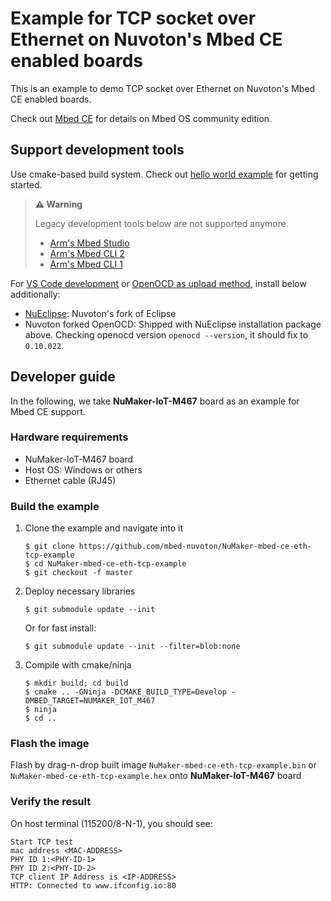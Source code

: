 # Example for TCP socket over Ethernet on Nuvoton's Mbed CE enabled boards

This is an example to demo TCP socket over Ethernet
on Nuvoton's Mbed CE enabled boards.

Check out [Mbed CE](https://github.com/mbed-ce)
for details on Mbed OS community edition.

## Support development tools

Use cmake-based build system.
Check out [hello world example](https://github.com/mbed-ce/mbed-ce-hello-world) for getting started.

> **⚠️ Warning**
>
> Legacy development tools below are not supported anymore.
> - [Arm's Mbed Studio](https://os.mbed.com/docs/mbed-os/v6.15/build-tools/mbed-studio.html)
> - [Arm's Mbed CLI 2](https://os.mbed.com/docs/mbed-os/v6.15/build-tools/mbed-cli-2.html)
> - [Arm's Mbed CLI 1](https://os.mbed.com/docs/mbed-os/v6.15/tools/developing-mbed-cli.html)

For [VS Code development](https://github.com/mbed-ce/mbed-os/wiki/Project-Setup:-VS-Code)
or [OpenOCD as upload method](https://github.com/mbed-ce/mbed-os/wiki/Upload-Methods#openocd),
install below additionally:

-   [NuEclipse](https://github.com/OpenNuvoton/Nuvoton_Tools#numicro-software-development-tools): Nuvoton's fork of Eclipse
-   Nuvoton forked OpenOCD: Shipped with NuEclipse installation package above.
    Checking openocd version `openocd --version`, it should fix to `0.10.022`.

## Developer guide

In the following, we take **NuMaker-IoT-M467** board as an example for Mbed CE support.

### Hardware requirements

-   NuMaker-IoT-M467 board
-   Host OS: Windows or others
-   Ethernet cable (RJ45)

### Build the example

1.  Clone the example and navigate into it
    ```
    $ git clone https://github.com/mbed-nuvoton/NuMaker-mbed-ce-eth-tcp-example
    $ cd NuMaker-mbed-ce-eth-tcp-example
    $ git checkout -f master
    ```

1.  Deploy necessary libraries
    ```
    $ git submodule update --init
    ```
    Or for fast install:
    ```
    $ git submodule update --init --filter=blob:none
    ```

1.  Compile with cmake/ninja
    ```
    $ mkdir build; cd build
    $ cmake .. -GNinja -DCMAKE_BUILD_TYPE=Develop -DMBED_TARGET=NUMAKER_IOT_M467
    $ ninja
    $ cd ..
    ```

### Flash the image

Flash by drag-n-drop built image `NuMaker-mbed-ce-eth-tcp-example.bin` or `NuMaker-mbed-ce-eth-tcp-example.hex` onto **NuMaker-IoT-M467** board

### Verify the result

On host terminal (115200/8-N-1), you should see:

```
Start TCP test
mac address <MAC-ADDRESS>
PHY ID 1:<PHY-ID-1>
PHY ID 2:<PHY-ID-2>
TCP client IP Address is <IP-ADDRESS>
HTTP: Connected to www.ifconfig.io:80
```
